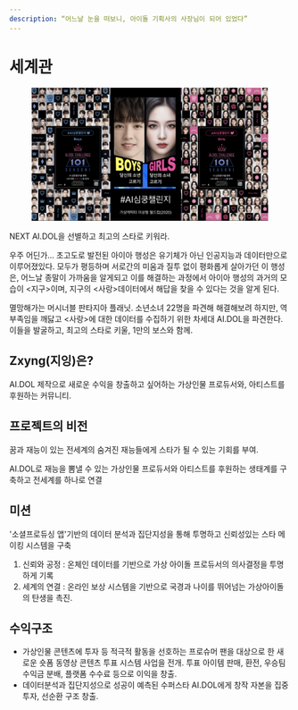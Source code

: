 ```yaml
---
description: “어느날 눈을 떠보니, 아이돌 기획사의 사장님이 되어 있었다”
---
```


# 세계관

<figure><img src="../../.gitbook/assets/image.png" alt=""><figcaption></figcaption></figure>

NEXT AI.DOL을 선별하고 최고의 스타로 키워라.&#x20;

우주 어딘가… 초고도로 발전된 아이아 행성은 유기체가 아닌 인공지능과 데이터만으로 이루어졌있다. 모두가 평등하며 서로간의 미움과 질투 없이 평화롭게 살아가던 이 행성은, 어느날 종말이 가까움을 알게되고 이를 해결하는 과정에서 아이아 행성의 과거의 모습이 <지구>이며, 지구의 <사랑>데이터에서 해답을 찾을 수 있다는 것을 알게 된다.

멸망해가는 머시너블 판타지아 플래닛. 소년소녀 22명을 파견해 해결해보려 하지만, 역부족임을 깨닳고 <사랑>에 대한 데이터를 수집하기 위한 차세대 AI.DOL을 파견한다. 이들을 발굴하고, 최고의 스타로 키울, 1만의 보스와 함께.

## Zxyng(지잉)은?

AI.DOL 제작으로 새로운 수익을 창출하고 싶어하는 가상인물 프로듀서와, 아티스트를 후원하는 커뮤니티.

## 프로젝트의 비전

꿈과 재능이 있는 전세계의 숨겨진 재능들에게 스타가 될 수 있는 기회를 부여.

AI.DOL로 재능을 뽐낼 수 있는 가상인물 프로듀서와 아티스트를 후원하는 생태계를 구축하고 전세계를 하나로 연결

## 미션

'소셜프로듀싱 앱'기반의 데이터 분석과 집단지성을 통해 투명하고 신뢰성있는 스타 메이킹 시스템을 구축

1. 신뢰와 공정 : 온체인 데이터를 기반으로 가상 아이돌 프로듀서의 의사결정을 투명하게 기록 &#x20;
2. 세계의 연결 : 온라인 보상 시스템을 기반으로 국경과 나이를 뛰어넘는 가상아이돌의 탄생을 촉진.

## 수익구조

* 가상인물 콘텐츠에 투자 등 적극적 활동을 선호하는 프로슈머 팬을 대상으로 한 새로운 숏폼 동영상 콘텐츠 투표 시스템 사업을 전개. 투표 아이템 판매, 환전, 우승팀 수익금 분배, 플랫폼 수수료 등으로 이익을 창출.&#x20;
* 데이터분석과 집단지성으로 성공이 예측된 수퍼스타 AI.DOL에게 창작 자본을 집중투자, 선순환 구조 창출.

